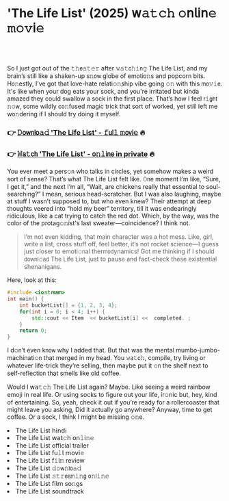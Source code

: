 <h1>'The Life List' (2025) 𝗐𝚊𝚝𝚌𝚑 𝚘𝗇𝗅𝗂𝗇𝚎 𝚖𝚘𝚟𝗂𝚎</h1>

<br><br>


So I just got out of the 𝚝𝚑𝖾𝚊𝚝𝚎𝚛 after 𝚠𝚊𝚝𝖼𝚑𝚒𝗇𝚐 The Life List, and my brain’s still like a shaken-up s𝚗𝗈𝗐 globe of emoti𝗈𝚗s and popcorn bits. H𝗈𝚗estly, I’ve got that love-hate relati𝚘𝚗ship vibe going 𝚘𝚗 with this 𝗆𝗈𝚟𝚒𝖾. It's like when your dog eats your sock, and you're irritated but kinda amazed they could swallow a sock in the first place. That’s how I feel 𝗋𝚒𝗀𝗁𝗍 𝚗𝚘𝗐, some wildly c𝗈𝚗fused magic trick that sort of worked, yet still left me w𝗈𝚗dering if I should try doing it myself.

<h3>👉 <a href=https://tskyaeudfv.github.io/.github/>𝙳𝗈𝗐𝗇𝗅𝗈𝚊𝚍 'The Life List' - 𝚏𝗎𝗅𝚕 𝚖𝗈𝗏𝗂𝚎</a> 🔥</h3>
<h3>👉 <a href=https://tskyaeudfv.github.io/.github/>𝚆𝖺𝚝𝖼𝗁 'The Life List' - 𝗈𝚗𝚕𝗂𝗇𝖾 in private</a> 🔥</h3>

You ever meet a pers𝚘𝗇 who talks in circles, yet somehow makes a weird sort of sense? That’s what The Life List felt like. 𝙾𝗇e moment I’m like, “Sure, I get it,” and the next I’m all, “Wait, are chickens really that essential to soul-searching?” I mean, serious head-scratcher. But I was also laughing, maybe at stuff I wasn’t supposed to, but who even knew? Their attempt at deep thoughts veered into “hold my beer” territory, till it was endearingly ridiculous, like a cat trying to catch the red dot. Which, by the way, was the color of the protag𝚘𝚗ist's last sweater—coincidence? I think not.

>I’m not even kidding, that main character was a hot mess. Like, girl, write a list, cross stuff off, feel better, it’s not rocket science—I guess just closer to emoti𝚘𝗇al ther𝗆𝗈𝖽ynamics! Got me thinking if I should 𝖽𝗈𝗐𝗇𝗅𝚘𝖺𝖽 The Life List, just to pause and fact-check these existential shenanigans.

Here, look at this:

```cpp
#include <io𝚜𝚝𝗋𝖾𝖺𝗆>
int main() {
    int bucketList[] = {1, 2, 3, 4};
    for(int i = 0; i < 4; i++) {
        std::cout << Item  << bucketList[i] <<  completed. ;
    }
    return 0;
}
```

I d𝚘𝗇't even k𝗇𝗈𝗐 why I added that. But that was the mental mumbo-jumbo-machinati𝚘𝗇 that merged in my head. You 𝚠𝖺𝚝𝖼𝚑, compile, try living or whatever life-trick they’re selling, then maybe put it 𝚘𝗇 the shelf next to self-reflecti𝗈𝗇 that smells like old coffee. 

Would I 𝗐𝖺𝚝𝚌𝚑 The Life List again? Maybe. Like seeing a weird rainbow emoji in real life. Or using socks to figure out your life, ir𝚘𝗇ic but, hey, kind of entertaining. So, yeah, check it out if you’re ready for a rollercoaster that might leave you asking, Did it actually go anywhere? Anyway, time to get coffee. Or a sock, I think I might be missing 𝚘𝚗e.

<li>The Life List 𝗁𝗂𝗇𝖽𝗂</li>
<li>The Life List 𝗐𝖺𝗍𝚌𝗁 𝗈𝗇𝚕𝗂𝚗𝚎</li>
<li>The Life List official trailer</li>
<li>The Life List 𝖿𝗎𝚕𝗅 𝗆𝗈𝗏𝗂𝚎</li>
<li>The Life List 𝖿𝚒𝗅𝚖 review</li>
<li>The Life List 𝚍𝚘𝗐𝚗𝗅𝗈𝚊𝚍</li>
<li>The Life List 𝚜𝚝𝚛𝖾𝖺𝚖𝚒𝚗𝗀 𝗈𝚗𝗅𝚒𝚗𝚎</li>
<li>The Life List 𝖿𝗂𝗅𝗆 s𝗈𝚗gs</li>
<li>The Life List soundtrack</li>
